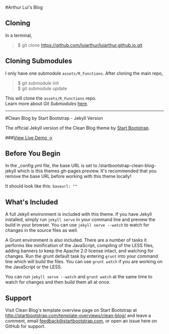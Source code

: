 #Arthur Lui's Blog

## Cloning
In a terminal,
> $ git clone https://github.com/luiarthur/luiarthur.github.io.git

## Cloning Submodules
I only have one submodule `assets/R_Functions`. After cloning the main repo,
> $ git submodule init  
> $ git submodule update

This will clone the `assets/R_Functions` repo.  
Learn more about *Git Submodules* [here](http://git-scm.com/book/en/v2/Git-Tools-Submodules).

***

#Clean Blog by Start Bootstrap - Jekyll Version

The official Jekyll version of the Clean Blog theme by [Start Bootstrap](http://startbootstrap.com/).

###[View Live Demo &rarr;](http://ironsummitmedia.github.io/startbootstrap-clean-blog-jekyll/)

## Before You Begin

In the _config.yml file, the base URL is set to /startbootstrap-clean-blog-jekyll which is this themes gh-pages preview. It's recommended that you remove the base URL before working with this theme locally!

It should look like this:
`baseurl: ""`

## What's Included

A full Jekyll environment is included with this theme. If you have Jekyll installed, simply run `jekyll serve` in your command line and preview the build in your browser. You can use `jekyll serve --watch` to watch for changes in the source files as well.

A Grunt environment is also included. There are a number of tasks it performs like minification of the JavaScript, compiling of the LESS files, adding banners to keep the Apache 2.0 license intact, and watching for changes. Run the grunt default task by entering `grunt` into your command line which will build the files. You can use `grunt watch` if you are working on the JavaScript or the LESS.

You can run `jekyll serve --watch` and `grunt watch` at the same time to watch for changes and then build them all at once.

## Support

Visit Clean Blog's template overview page on Start Bootstrap at http://startbootstrap.com/template-overviews/clean-blog/ and leave a comment, email feedback@startbootstrap.com, or open an issue here on GitHub for support.
